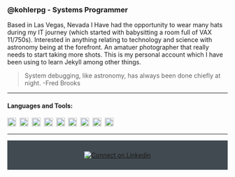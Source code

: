 ### @kohlerpg - Systems Programmer

<p>
Based in Las Vegas, Nevada I Have had the opportunity to wear many hats during my IT journey (which started with babysitting a room full of VAX 11/750s).
Interested in anything relating to technology and science with astronomy being at the forefront. An amatuer photographer that really needs to start 
taking more shots. This is my personal account which I have been using to learn Jekyll among other things.  
</p>


> System debugging, like astronomy, has always been done chiefly at night.   -Fred Brooks 


---
#### Languages and Tools:
<div>
    <img src="https://cdn.jsdelivr.net/gh/devicons/devicon/icons/html5/html5-original.svg" width="20" height="20"/>&nbsp;
    <img src="https://cdn.jsdelivr.net/gh/devicons/devicon/icons/javascript/javascript-original.svg" width="20" height="20"/>&nbsp;
    <img src="https://cdn.jsdelivr.net/gh/devicons/devicon/icons/bootstrap/bootstrap-original.svg" width="20" height="20"/>&nbsp;
    <img src="https://cdn.jsdelivr.net/gh/devicons/devicon/icons/visualstudio/visualstudio-plain.svg" width="20" height="20"/>&nbsp;
    <img src="https://cdn.jsdelivr.net/gh/devicons/devicon/icons/vuejs/vuejs-original.svg" width="20" height="20"/>&nbsp;
    <img src="https://cdn.jsdelivr.net/gh/devicons/devicon/icons/firefox/firefox-original.svg" width="20" height="20"/>&nbsp;
    <img src="https://cdn.jsdelivr.net/gh/devicons/devicon/icons/photoshop/photoshop-plain.svg" width="20" height="20"/>&nbsp;
    <img src="https://cdn.jsdelivr.net/gh/devicons/devicon/icons/tomcat/tomcat-original.svg" width="20" height="20"/>&nbsp;
    <img src="https://cdn.jsdelivr.net/gh/devicons/devicon/icons/bulma/bulma-plain.svg" width="20" height="20"/>&nbsp;    
</div>

---

<div align="center" style="background:#414a50; padding: 25px 0;">
    <a href="https://twitter.com/kohlerpg>
        <img src="https://raw.githubusercontent.com/Iwi4a/iwi4a/master/assets/twitter.svg" alt="Follow me on twitter">
    </a>
    <a href="www.linkedin.com/in/peter-kohler-8b4684a">
        <img src="https://raw.githubusercontent.com/Iwi4a/iwi4a/master/assets/linkedin.svg" alt="Connect on Linkedin">
    </a>
</div>
<!---
kohlerpg/kohlerpg is a ✨ special ✨ repository because its `README.md` (this file) appears on your GitHub profile.
You can click the Preview link to take a look at your changes.
--->
